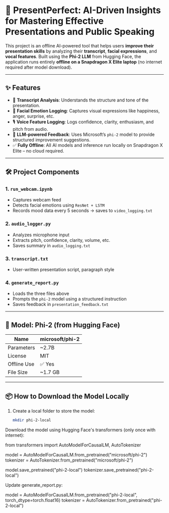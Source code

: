# 🎤 PresentPerfect: AI-Driven Insights for Mastering Effective Presentations and Public Speaking

This project is an offline AI-powered tool that helps users **improve their presentation skills** by analyzing their **transcript**, **facial expressions**, and **vocal features**. Built using the **Phi-2 LLM** from Hugging Face, the application runs entirely **offline on a Snapdragon X Elite laptop** (no internet required after model download).

---

## ✨ Features

- 📄 **Transcript Analysis**: Understands the structure and tone of the presentation.
- 🎥 **Facial Emotion Logging**: Captures visual expressions like happiness, anger, surprise, etc.
- 🎙️ **Voice Feature Logging**: Logs confidence, clarity, enthusiasm, and pitch from audio.
- 🧠 **LLM-powered Feedback**: Uses Microsoft’s `phi-2` model to provide structured improvement suggestions.
- ✅ **Fully Offline**: All AI models and inference run locally on Snapdragon X Elite – no cloud required.

---

## 🛠 Project Components

### 1. `run_webcam.ipynb`
- Captures webcam feed
- Detects facial emotions using `ResNet + LSTM`
- Records mood data every 5 seconds → saves to `video_logging.txt`

### 2. `audio_logger.py`
- Analyzes microphone input
- Extracts pitch, confidence, clarity, volume, etc.
- Saves summary in `audio_logging.txt`

### 3. `transcript.txt`
- User-written presentation script, paragraph style

### 4. `generate_report.py`
- Loads the three files above
- Prompts the `phi-2` model using a structured instruction
- Saves feedback in `presentation_feedback.txt`

---

## 🤖 Model: Phi-2 (from Hugging Face)

| Name         | microsoft/phi-2 |
|--------------|------------------|
| Parameters   | ~2.7B            |
| License      | MIT              |
| Offline Use  | ✅ Yes           |
| File Size    | ~1.7 GB          |

---

## 📦 How to Download the Model Locally

1. Create a local folder to store the model:
   ```bash
   mkdir phi-2-local

Download the model using Hugging Face's transformers (only once with internet):

from transformers import AutoModelForCausalLM, AutoTokenizer

model = AutoModelForCausalLM.from_pretrained("microsoft/phi-2")
tokenizer = AutoTokenizer.from_pretrained("microsoft/phi-2")

model.save_pretrained("phi-2-local")
tokenizer.save_pretrained("phi-2-local")

Update generate_report.py:

model = AutoModelForCausalLM.from_pretrained("phi-2-local", torch_dtype=torch.float16)
tokenizer = AutoTokenizer.from_pretrained("phi-2-local")
